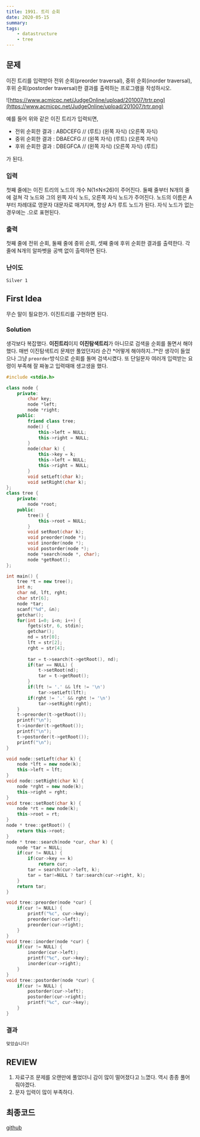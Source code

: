 ```yaml
---
title: 1991. 트리 순회
date: 2020-05-15
summary:
tags:
    - datastructure
    - tree
---
```

## 문제

이진 트리를 입력받아 전위 순회(preorder traversal), 중위 순회(inorder traversal), 후위 순회(postorder traversal)한 결과를 출력하는 프로그램을 작성하시오.

![https://www.acmicpc.net/JudgeOnline/upload/201007/trtr.png](https://www.acmicpc.net/JudgeOnline/upload/201007/trtr.png)

예를 들어 위와 같은 이진 트리가 입력되면,

- 전위 순회한 결과 : ABDCEFG // (루트) (왼쪽 자식) (오른쪽 자식)
- 중위 순회한 결과 : DBAECFG // (왼쪽 자식) (루트) (오른쪽 자식)
- 후위 순회한 결과 : DBEGFCA // (왼쪽 자식) (오른쪽 자식) (루트)

가 된다.

### 입력

첫째 줄에는 이진 트리의 노드의 개수 N(1≤N≤26)이 주어진다. 둘째 줄부터 N개의 줄에 걸쳐 각 노드와 그의 왼쪽 자식 노드, 오른쪽 자식 노드가 주어진다. 노드의 이름은 A부터 차례대로 영문자 대문자로 매겨지며, 항상 A가 루트 노드가 된다. 자식 노드가 없는 경우에는 .으로 표현된다.

### 출력

첫째 줄에 전위 순회, 둘째 줄에 중위 순회, 셋째 줄에 후위 순회한 결과를 출력한다. 각 줄에 N개의 알파벳을 공백 없이 출력하면 된다.

### 난이도

`Silver 1`

## First Idea

무슨 말이 필요한가. 이진트리를 구현하면 된다.

### Solution

생각보다 복잡했다. **이진트리**이지 **이진탐색트리**가 아니므로 검색을 순회를 돌면서 해야했다. 매번 이진탐색트리 문제만 풀었던지라 순간 *어떻게 해야하지..?*란 생각이 들었으나 그냥 `preorder`방식으로 순회를 돌며 검색시켰다. 또 단일문자 여러개 입력받는 요령이 부족해 잘 짜놓고 입력때매 생고생을 했다.

```cpp
#include <stdio.h>

class node {
    private:
        char key;
        node *left;
        node *right;
    public:
        friend class tree;
        node() {
            this->left = NULL;
            this->right = NULL;
        }
        node(char k) {
            this->key = k;
            this->left = NULL;
            this->right = NULL;
        }
        void setLeft(char k);
        void setRight(char k);
};
class tree {
    private:
        node *root;
    public:
        tree() {
            this->root = NULL;
        }
        void setRoot(char k);
        void preorder(node *);
        void inorder(node *);
        void postorder(node *);
        node *search(node *, char);
        node *getRoot();
};

int main() {
    tree *t = new tree();
    int n;
    char nd, lft, rght;
    char str[6];
    node *tar;
    scanf("%d", &n);
    getchar();
    for(int i=0; i<n; i++) {
        fgets(str, 6, stdin);
        getchar();
        nd = str[0];
        lft = str[2];
        rght = str[4];
        
        tar = t->search(t->getRoot(), nd);
        if(tar == NULL) {
            t->setRoot(nd);
            tar = t->getRoot();
        }
        if(lft != '.' && lft != '\n')
            tar->setLeft(lft);
        if(rght != '.' && rght != '\n')
            tar->setRight(rght);
    }
    t->preorder(t->getRoot());
    printf("\n");
    t->inorder(t->getRoot());
    printf("\n");
    t->postorder(t->getRoot());
    printf("\n");
}

void node::setLeft(char k) {
    node *lft = new node(k);
    this->left = lft;
}
void node::setRight(char k) {
    node *rght = new node(k);
    this->right = rght;
}
void tree::setRoot(char k) {
    node *rt = new node(k);
    this->root = rt;
}
node * tree::getRoot() {
    return this->root;
}
node * tree::search(node *cur, char k) {
    node *tar = NULL;
    if(cur != NULL) {
        if(cur->key == k)
            return cur;
        tar = search(cur->left, k);
        tar = tar!=NULL ? tar:search(cur->right, k);
    }
    return tar;
}

void tree::preorder(node *cur) {
    if(cur != NULL) {
        printf("%c", cur->key);
        preorder(cur->left);
        preorder(cur->right);
    }
}
void tree::inorder(node *cur) {
    if(cur != NULL) {
        inorder(cur->left);
        printf("%c", cur->key);
        inorder(cur->right);
    }
}
void tree::postorder(node *cur) {
    if(cur != NULL) {
        postorder(cur->left);
        postorder(cur->right);
        printf("%c", cur->key);
    }
}
```

### 결과

`맞았습니다!`

## REVIEW

1. 자료구조 문제를 오랜만에 풀었더니 감이 많이 떨어졌다고 느꼈다. 역시 종종 풀어줘야겠다.
2. 문자 입력이 많이 부족하다.

## 최종코드

[github](https://github.com/shinjawkwang/bojPractice/blob/master/datastructure/tree/1991.cpp)